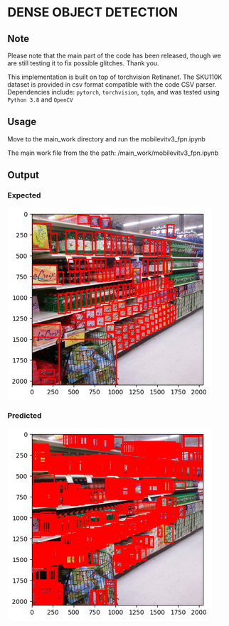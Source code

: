 # DENSE OBJECT DETECTION

## Note 
Please note that the main part of the code has been released, though we are still testing it to fix possible glitches. Thank you.

This implementation is built on top of torchvision Retinanet. The SKU110K dataset is provided in csv format compatible with the code CSV parser.
Dependencies include: ```pytorch```, ```torchvision```, ```tqdm```, and was tested  using ```Python 3.8``` and ```OpenCV```

## Usage

Move to the main_work directory and run the mobilevitv3_fpn.ipynb

The main work file from the the path: /main_work/mobilevitv3_fpn.ipynb

## Output 
### Expected 
![alt text](https://raw.githubusercontent.com/DamNT055/ML_DENSE_OBJECT/main/pictures/expected.png "Logo Title Text 1")

### Predicted
![alt text](https://raw.githubusercontent.com/DamNT055/ML_DENSE_OBJECT/main/pictures/output.png "Logo Title Text 1")
